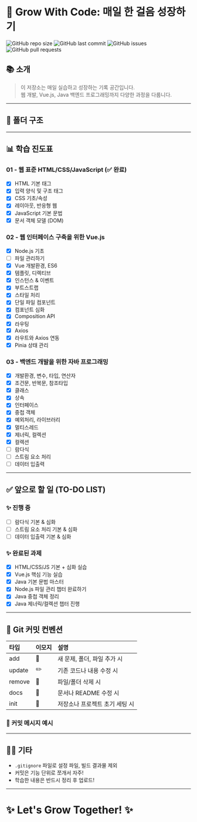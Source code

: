 # 🌱 Grow With Code: 매일 한 걸음 성장하기

![GitHub repo size](https://img.shields.io/github/repo-size/jungsunwoong/Homework?color=informational)
![GitHub last commit](https://img.shields.io/github/last-commit/jungsunwoong/Homework?color=brightgreen)
![GitHub issues](https://img.shields.io/github/issues/jungsunwoong/Homework)
![GitHub pull requests](https://img.shields.io/github/issues-pr/jungsunwoong/Homework)



## 📚 소개
> 이 저장소는 매일 실습하고 성장하는 기록 공간입니다.  
> 웹 개발, Vue.js, Java 백엔드 프로그래밍까지 다양한 과정을 다룹니다.

---

## 📁 폴더 구조


---

## 📊 학습 진도표

### 01 - 웹 표준 HTML/CSS/JavaScript (✅ 완료)
- [x] HTML 기본 태그
- [x] 입력 양식 및 구조 태그
- [x] CSS 기초/속성
- [x] 레이아웃, 반응형 웹
- [x] JavaScript 기본 문법
- [x] 문서 객체 모델 (DOM)

### 02 - 웹 인터페이스 구축을 위한 Vue.js
- [x] Node.js 기초
- [ ] 파일 관리하기
- [x] Vue 개발환경, ES6
- [x] 템플릿, 디렉티브
- [x] 인스턴스 & 이벤트
- [x] 부트스트랩
- [x] 스타일 처리
- [x] 단일 파일 컴포넌트
- [x] 컴포넌트 심화
- [x] Composition API
- [x] 라우팅
- [x] Axios
- [x] 라우트와 Axios 연동
- [x] Pinia 상태 관리

### 03 - 백엔드 개발을 위한 자바 프로그래밍
- [x] 개발환경, 변수, 타입, 연산자
- [x] 조건문, 반복문, 참조타입
- [x] 클래스
- [x] 상속
- [x] 인터페이스
- [x] 중첩 객체
- [x] 예외처리, 라이브러리
- [x] 멀티스레드
- [x] 제너릭, 컬렉션
- [x] 컬렉션
- [ ] 람다식
- [ ] 스트림 요소 처리
- [ ] 데이터 입출력

---

## ✅ 앞으로 할 일 (TO-DO LIST)

### ✨ 진행 중
- [ ] 람다식 기본 & 심화
- [ ] 스트림 요소 처리 기본 & 심화
- [ ] 데이터 입출력 기본 & 심화

### ✨ 완료된 과제
- [x] HTML/CSS/JS 기본 + 심화 실습
- [x] Vue.js 핵심 기능 실습
- [x] Java 기본 문법 마스터
- [x] Node.js 파일 관리 챕터 완료하기
- [x] Java 중첩 객체 정리
- [x] Java 제너릭/컬렉션 챕터 진행
---

## 📝 Git 커밋 컨벤션

| 타입 | 이모지 | 설명 |
|:---|:---|:---|
| add | 📁 | 새 문제, 폴더, 파일 추가 시 |
| update | ✏️ | 기존 코드나 내용 수정 시 |
| remove | 🧹 | 파일/폴더 삭제 시 |
| docs | 📝 | 문서나 README 수정 시 |
| init | 🎉 | 저장소나 프로젝트 초기 세팅 시 |

### 💬 커밋 메시지 예시


---

## 🧙‍♀️ 기타
- `.gitignore` 파일로 설정 파일, 빌드 결과물 제외
- 커밋은 기능 단위로 쪼개서 자주!
- 학습한 내용은 반드시 정리 후 업로드!

---

# ✨ Let's Grow Together! ✨

